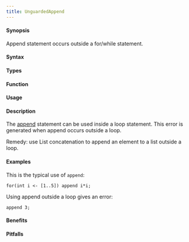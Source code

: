 ```yaml
---
title: UnguardedAppend
---
```


#### Synopsis

Append statement occurs outside a for/while statement.

#### Syntax

#### Types

#### Function
       
#### Usage

#### Description

The [append]((Rascal:Statements-Append)) statement can be used inside a loop statement.
This error is generated when append occurs outside a loop.

Remedy: use List concatenation to append an element to a list outside a loop.

#### Examples

This is the typical use of `append`:
```rascal-shell
for(int i <- [1..5]) append i*i;
```
Using append outside a loop gives an error:
```rascal-shell,error
append 3;
```


#### Benefits

#### Pitfalls

